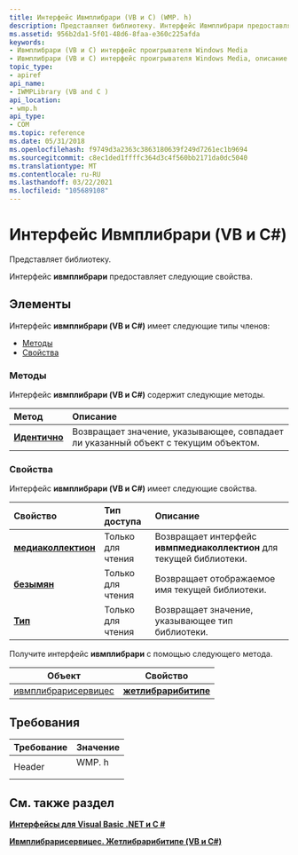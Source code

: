 ```yaml
---
title: Интерфейс Ивмплибрари (VB и C) (WMP. h)
description: Представляет библиотеку. Интерфейс Ивмплибрари предоставляет следующие свойства.
ms.assetid: 956b2da1-5f01-48d6-8faa-e360c225afda
keywords:
- Ивмплибрари (VB и C) интерфейс проигрывателя Windows Media
- Ивмплибрари (VB и C) интерфейс проигрывателя Windows Media, описание
topic_type:
- apiref
api_name:
- IWMPLibrary (VB and C )
api_location:
- wmp.h
api_type:
- COM
ms.topic: reference
ms.date: 05/31/2018
ms.openlocfilehash: f9749d3a2363c3863180639f249d7261ec1b9694
ms.sourcegitcommit: c8ec1ded1ffffc364d3c4f560bb2171da0dc5040
ms.translationtype: MT
ms.contentlocale: ru-RU
ms.lasthandoff: 03/22/2021
ms.locfileid: "105689108"
---
```

# <a name="iwmplibrary-vb-and-c-interface"></a>Интерфейс Ивмплибрари (VB и C#)

Представляет библиотеку.

Интерфейс **ивмплибрари** предоставляет следующие свойства.

## <a name="members"></a>Элементы

Интерфейс **ивмплибрари (VB и C#)** имеет следующие типы членов:

-   [Методы](#methods)
-   [Свойства](#properties)

### <a name="methods"></a>Методы

Интерфейс **ивмплибрари (VB и C#)** содержит следующие методы.



| Метод                                                                     | Описание                                                                                           |
|:---------------------------------------------------------------------------|:------------------------------------------------------------------------------------------------------|
| [**Идентично**](wmplibiwmplibrary-iwmplibrary-isidentical--vb-and-c.md) | Возвращает значение, указывающее, совпадает ли указанный объект с текущим объектом.<br/> |



 

### <a name="properties"></a>Свойства

Интерфейс **ивмплибрари (VB и C#)** имеет следующие свойства.



| Свойство                                                                                      | Тип доступа          | Описание                                                                   |
|:----------------------------------------------------------------------------------------------|:---------------------|:------------------------------------------------------------------------------|
| [**медиаколлектион**](wmplibiwmplibrary-iwmplibrary-mediacollection--vb-and-c.md)<br/> | Только для чтения<br/> | Возвращает интерфейс **ивмпмедиаколлектион** для текущей библиотеки.<br/> |
| [**безымян**](wmplibiwmplibrary-iwmplibrary-name--vb-and-c.md)<br/>                       | Только для чтения<br/> | Возвращает отображаемое имя текущей библиотеки.<br/>                      |
| [**Тип**](wmplibiwmplibrary-iwmplibrary-type--vb-and-c.md)<br/>                       | Только для чтения<br/> | Возвращает значение, указывающее тип библиотеки.<br/>                      |



 

Получите интерфейс **ивмплибрари** с помощью следующего метода.



| Объект                                                   | Свойство                                                         |
|----------------------------------------------------------|------------------------------------------------------------------|
| [ивмплибрарисервицес](iwmplibraryservices--vb-and-c.md) | [**жетлибрарибитипе**](/previous-versions/windows/desktop/api/wmp/nf-wmp-iwmplibraryservices-getlibrarybytype) |



 

## <a name="requirements"></a>Требования



| Требование | Значение |
|-------------------|----------------------------------------------------------------------------------|
| Header<br/> | <dl> <dt>WMP. h</dt> </dl> |



## <a name="see-also"></a>См. также раздел

<dl> <dt>

[**Интерфейсы для Visual Basic .NET и C #**](interfaces-for-visual-basic--net-and-c.md)
</dt> <dt>

[**Ивмплибрарисервицес. Жетлибрарибитипе (VB и C#)**](wmplibiwmplibraryservices-iwmplibraryservices-getlibrarybytype--vb-and-c.md)
</dt> </dl>

 

 





